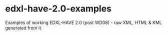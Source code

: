 edxl-have-2.0-examples
======================

Examples of working EDXL-HAVE 2.0 (post WD08) - raw XML, HTML &amp; KML generated from it.